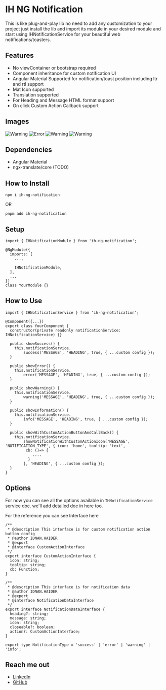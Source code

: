 # IH NG Notification

This is like plug-and-play lib no need to add any customization to your project just install the lib and import its module in your desired module and start using IHNotificationService for your beautiful web notifications/toasters.

## Features

- No viewContainer or bootstrap required
- Component inheritance for custom notification UI
- Angular Material Supported for notification/toast position including ltr and rtl support
- Mat Icon supported
- Translation supported
- For Heading and Message HTML format support
- On click Custom Action Callback support

## Images

![Warning](https://github.com/Idnan-Haider/ih-ng-packages/blob/main/projects/ih-ng-notification/assets/success.png)
![Error](https://github.com/Idnan-Haider/ih-ng-packages/blob/main/projects/ih-ng-notification/assets/error.png)
![Warning](https://github.com/Idnan-Haider/ih-ng-packages/blob/main/projects/ih-ng-notification/assets/warning.png)
![Warning](https://github.com/Idnan-Haider/ih-ng-packages/blob/main/projects/ih-ng-notification/assets/info.png)

## Dependencies

- Angular Material
- ngx-translate/core (TODO)

## How to Install

```shell
npm i ih-ng-notification
```

OR

```shell
pnpm add ih-ng-notification
```

## Setup

```
import { IHNotificationModule } from 'ih-ng-notification';

@NgModule({
  imports: [
    ...,

    IHNotificationModule,
  ],
  ...
})
class YourModule {}
```

## How to Use

```
import { IHNotificationService } from 'ih-ng-notification';

@Component({...})
export class YourComponent {
  constructor(private readonly notificationService: IHNotificationService) {}

  public showSuccess() {
    this.notificationService.
        success('MESSAGE', 'HEADING', true, { ...custom config });
  }

  public showError() {
    this.notificationService.
        error('MESSAGE', 'HEADING', true, { ...custom config });
  }

  public showWarning() {
    this.notificationService.
        warning('MESSAGE', 'HEADING', true, { ...custom config });
  }

  public showInformation() {
    this.notificationService.
        info('MESSAGE', 'HEADING', true, { ...custom config });
  }

  public showWithCustomActionButtonAndCallBack() {
    this.notificationService.
        showNotificationWithCustomActionIcon('MESSAGE', 'NOTIFICATION_TYPE', { icon: 'home', tooltip: 'text',
         cb: ()=> {
            ....
          }
        }, 'HEADING', { ...custom config });
  }
}
```

## Options

For now you can see all the options available in `IHNotificationService` service doc. we'll add detailed doc in here too.

For the reference you can see Interface here

```
/**
 * @description This interface is for custom notification action button config
 * @author IDNAN.HAIDER
 * @export
 * @interface CustomActionInterface
 */
export interface CustomActionInterface {
  icon: string;
  tooltip: string;
  cb: Function;
}

/**
 * @description This interface is for notification data
 * @author IDNAN.HAIDER
 * @export
 * @interface NotificationDataInterface
 */
export interface NotificationDataInterface {
  heading?: string;
  message: string;
  icon: string;
  closeable?: boolean;
  action?: CustomActionInterface;
}

export type NotificationType = 'success' | 'error' | 'warning' | 'info';
```

## Reach me out

- [LinkedIn](https://www.linkedin.com/in/adnanhaider-sse/)
- [GitHub](https://github.com/Idnan-Haider)

